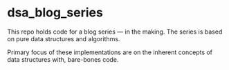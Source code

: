 # dsa_blog_series

This repo holds code for a blog series — in the making. The series is based on pure data structures and algorithms. 

Primary focus of these implementations are on the inherent concepts of data structures with, bare-bones code.

